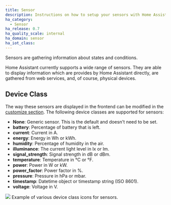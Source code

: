 ```yaml
---
title: Sensor
description: Instructions on how to setup your sensors with Home Assistant.
ha_category:
  - Sensor
ha_release: 0.7
ha_quality_scale: internal
ha_domain: sensor
ha_iot_class:
---
```


Sensors are gathering information about states and conditions.

Home Assistant currently supports a wide range of sensors. They are able to display information which are provides by Home Assistant directly, are gathered from web services, and, of course, physical devices.

## Device Class

The way these sensors are displayed in the frontend can be modified in the [customize section](/docs/configuration/customizing-devices/). The following device classes are supported for sensors:

- **None**: Generic sensor. This is the default and doesn't need to be set.
- **battery**: Percentage of battery that is left.
- **current**: Current in A.
- **energy**: Energy in Wh or kWh.
- **humidity**: Percentage of humidity in the air.
- **illuminance**: The current light level in lx or lm.
- **signal_strength**: Signal strength in dB or dBm.
- **temperature**: Temperature in °C or °F.
- **power**: Power in W or kW.
- **power_factor**: Power factor in %.
- **pressure**: Pressure in hPa or mbar.
- **timestamp**: Datetime object or timestamp string (ISO 8601).
- **voltage**: Voltage in V.

<p class='img'>
<img src='/images/screenshots/sensor_device_classes_icons.png' />
Example of various device class icons for sensors.
</p>
